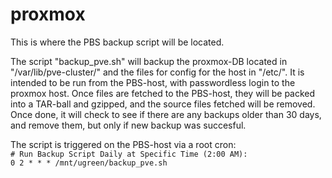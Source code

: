 # proxmox

This is where the PBS backup script will be located.

The script "backup_pve.sh" will backup the proxmox-DB located in "/var/lib/pve-cluster/" and the files for config for the host in "/etc/". It is intended to be run from the PBS-host, with passwordless login to the proxmox host.
Once files are fetched to the PBS-host, they will be packed into a TAR-ball and gzipped, and the source files fetched will be removed. Once done, it will check to see if there are any backups older than 30 days, and remove them, but only if new backup was succesful.

The script is triggered on the PBS-host via a root cron:<br />
```# Run Backup Script Daily at Specific Time (2:00 AM):```<br />
```0 2 * * * /mnt/ugreen/backup_pve.sh```
